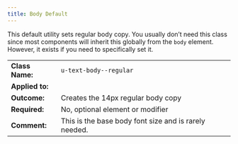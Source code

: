 ```yaml
---
title: Body Default
---
```

This default utility sets regular body copy. You usually don’t need this class 
since most components will inherit this globally from the `body` element. 
However, it exists if you need to specifically set it.

|  |  |
| --------------- | ----------------------- |
| **Class Name:** | `u-text-body--regular` |
| **Applied to:** |  |
| **Outcome:**    | Creates the 14px regular body copy |
| **Required:**   | No, optional element or modifier |
| **Comment:**    | This is the base body font size and is rarely needed. |